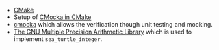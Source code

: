 * [CMake](https://cmake.org/)
* Setup of [CMocka in CMake](https://github.com/OlivierLDff/cmocka-cmake-example)
* [cmocka](https://cmocka.org) which allows the verification though unit testing and mocking.
* [The GNU Multiple Precision Arithmetic Library](https://gmplib.org/) which
  is used to implement ``sea_turtle_integer``.

